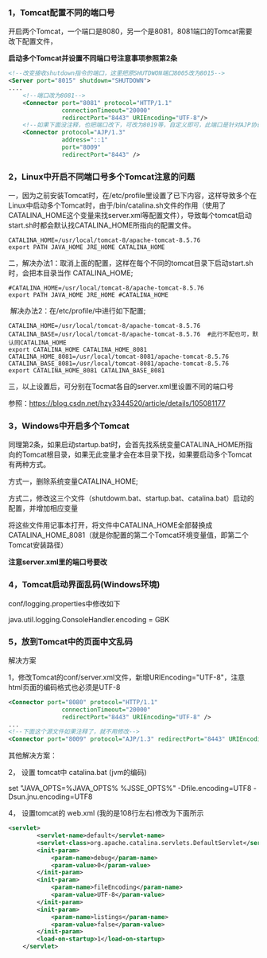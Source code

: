 ### 1，Tomcat配置不同的端口号

开启两个Tomcat，一个端口是8080，另一个是8081，8081端口的Tomcat需要改下配置文件，

 **启动多个Tomcat并设置不同端口号注意事项参照第2条**

```xml
<!--改变接收shutdown指令的端口，这里把原SHUTDWON端口8005改为8015-->
<Server port="8015" shutdown="SHUTDOWN">  
....
    <!--端口改为8081-->
    <Connector port="8081" protocol="HTTP/1.1"   
               connectionTimeout="20000"
               redirectPort="8443" URIEncoding="UTF-8"/>
  	<!--如果下面没注释，也把端口改下，可改为8019等，自定义即可，此端口是针对AJP协议的配置，AJP用来链接别的Apache等服务器-->
    <Connector protocol="AJP/1.3"
               address="::1"
               port="8009"
               redirectPort="8443" />  
```



### 2，Linux中开启不同端口号多个Tomcat注意的问题

一，因为之前安装Tomcat时，在/etc/profile里设置了已下内容，这样导致多个在Linux中启动多个Tomcat时，由于/bin/catalina.sh文件的作用（使用了CATALINA_HOME这个变量来找server.xml等配置文件），导致每个tomcat启动start.sh时都会默认找CATALINA_HOME所指向的配置文件。

```shell
CATALINA_HOME=/usr/local/tomcat-8/apache-tomcat-8.5.76
export PATH JAVA_HOME JRE_HOME CATALINA_HOME
```

二，解决办法1：取消上面的配置，这样在每个不同的tomcat目录下启动start.sh时，会把本目录当作	  CATALINA_HOME;

```shell
#CATALINA_HOME=/usr/local/tomcat-8/apache-tomcat-8.5.76
export PATH JAVA_HOME JRE_HOME #CATALINA_HOME
```

​        解决办法2：在/etc/profile/中进行如下配置;

```shell
CATALINA_HOME=/usr/local/tomcat-8/apache-tomcat-8.5.76
CATALINA_BASE=/usr/local/tomcat-8/apache-tomcat-8.5.76  #此行不配也可，默认同CATALINA_HOME
export CATALINA_HOME CATALINA_HOME_8081 
CATALINA_HOME_8081=/usr/local/tomcat-8081/apache-tomcat-8.5.76
CATALINA_BASE_8081=/usr/local/tomcat-8081/apache-tomcat-8.5.76  
export CATALINA_HOME_8081 CATALINA_BASE_8081
```

三，以上设置后，可分别在Tocmat各自的server.xml里设置不同的端口号

参照：https://blog.csdn.net/hzy3344520/article/details/105081177

### 3，Windows中开启多个Tomcat

同理第2条，如果启动startup.bat时，会首先找系统变量CATALINA_HOME所指向的Tomcat根目录，如果无此变量才会在本目录下找，如果要启动多个Tomcat有两种方式。

方式一，删除系统变量CATALINA_HOME;

方式二，修改这三个文件（shutdowm.bat、startup.bat、catalina.bat）启动的配置，并增加相应变量

将这些文件用记事本打开，将文件中CATALINA_HOME全部替换成CATALINA_HOME_8081（就是你配置的第二个Tomcat环境变量值，即第二个Tomcat安装路径）

**注意server.xml里的端口号要改**

### 4，Tomcat启动界面乱码(Windows环境)

conf/logging.properties中修改如下

java.util.logging.ConsoleHandler.encoding = GBK

### 5，放到Tomcat中的页面中文乱码

解决方案

1，修改Tomcat的conf/server.xml文件，新增URIEncoding="UTF-8"，注意html页面的编码格式也必须是UTF-8

```xml
<Connector port="8080" protocol="HTTP/1.1"
               connectionTimeout="20000"
               redirectPort="8443" URIEncoding="UTF-8" />
...
<!--下面这个源文件如果注释了，就不用修改-->
<Connector port="8009" protocol="AJP/1.3" redirectPort="8443" URIEncoding="UTF-8"/>
```

其他解决方案：

2， 设置 tomcat中 catalina.bat (jvm的编码)

set "JAVA_OPTS=%JAVA_OPTS% %JSSE_OPTS%"
-Dfile.encoding=UTF8 -Dsun.jnu.encoding=UTF8 

4， 设置tomcat的 web.xml (我的是108行左右)修改为下面所示 

```xml
<servlet>
        <servlet-name>default</servlet-name>
        <servlet-class>org.apache.catalina.servlets.DefaultServlet</servlet-class>
        <init-param>
            <param-name>debug</param-name>
            <param-value>0</param-value>
        </init-param>
        <init-param>
        	<param-name>fileEncoding</param-name>
        	<param-value>UTF-8</param-value>
        </init-param>
        <init-param>
            <param-name>listings</param-name>
            <param-value>false</param-value>
        </init-param>
        <load-on-startup>1</load-on-startup>
    </servlet>

```

